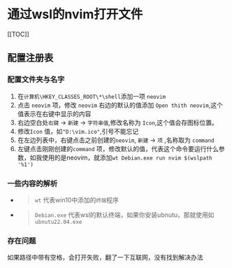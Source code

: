 # 通过wsl的nvim打开文件

[[TOC]]

## 配置注册表

### 配置文件夹与名字

1. 在`计算机\HKEY_CLASSES_ROOT\*\shell`添加一项 `neovim`
2. 点击 `neovim` 项，修改 `neovim` 右边的默认的值添加 `Open thith neovim`,这个值表示在右键中显示的内容
3. 右边空白处`右键` -> `新建` -> `字符串值`,修改名称为
   `Icon`,这个值会存图标位置。
4. 修改`Icon` 值，如`"D:\vim.ico"`,引号不能忘记
5. 在左边列表中，右键点击之前创建的`neovim`, `新建` -> `项` ,名称取为 `command`
6. 左键点击刚刚创建的`command` 项，修改默认的值，代表这个命令要运行什么参数，如我使用的是neovim，就添加`wt Debian.exe run nvim $(wslpath  '%1')`

### 一些内容的解析

* >`wt` 代表win10中添加的`终端`程序
* >`Debian.exe` 代表wsl的默认终端，如果你安装ubnutu，那就使用如`ubnutu22.04.exe`

### 存在问题

如果路径中带有空格，会打开失败，翻了一下互联网，没有找到解决办法

